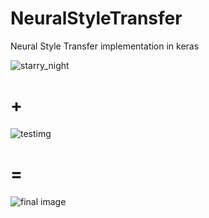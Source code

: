 # NeuralStyleTransfer
Neural Style Transfer implementation in keras


![starry_night](https://user-images.githubusercontent.com/38986305/46235799-9f9bca80-c399-11e8-9e1c-220094f33c12.jpg)


# +


![testimg](https://user-images.githubusercontent.com/38986305/46235800-a0346100-c399-11e8-8b86-5013cd1026a1.jpg)


# =

![final image](https://user-images.githubusercontent.com/38986305/46235766-7c711b00-c399-11e8-941b-3eb5669e9e5e.JPG)

